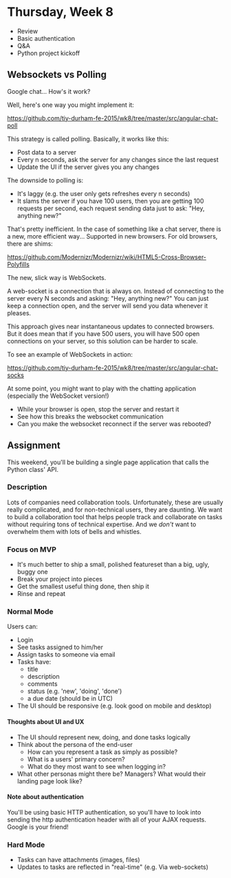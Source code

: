 # Thursday, Week 8

- Review
- Basic authentication
- Q&A
- Python project kickoff

## Websockets vs Polling

Google chat... How's it work?

Well, here's one way you might implement it:

https://github.com/tiy-durham-fe-2015/wk8/tree/master/src/angular-chat-poll

This strategy is called polling. Basically, it works like this:

- Post data to a server
- Every n seconds, ask the server for any changes since the last request
- Update the UI if the server gives you any changes

The downside to polling is:

- It's laggy (e.g. the user only gets refreshes every n seconds)
- It slams the server if you have 100 users, then you are getting 100 requests
per second, each request sending data just to ask: "Hey, anything new?"

That's pretty inefficient. In the case of something like a chat server, there
is a new, more efficient way... Supported in new browsers. For old browsers,
there are shims:

https://github.com/Modernizr/Modernizr/wiki/HTML5-Cross-Browser-Polyfills

The new, slick way is WebSockets.

A web-socket is a connection that is always on. Instead of connecting to the
server every N seconds and asking: "Hey, anything new?" You can just keep a
connection open, and the server will send you data whenever it pleases.

This approach gives near instantaneous updates to connected browsers. But it
does mean that if you have 500 users, you will have 500 open connections on
your server, so this solution can be harder to scale.

To see an example of WebSockets in action:

https://github.com/tiy-durham-fe-2015/wk8/tree/master/src/angular-chat-socks

At some point, you might want to play with the chatting application (especially
  the WebSocket version!) 

- While your browser is open, stop the server and restart it
- See how this breaks the websocket communication
- Can you make the websocket reconnect if the server was rebooted?


## Assignment

This weekend, you'll be building a single page application that calls the
Python class' API.

### Description

Lots of companies need collaboration tools. Unfortunately, these are usually
really complicated, and for non-technical users, they are daunting. We want
to build a collaboration tool that helps people track and collaborate on tasks
without requiring tons of technical expertise. And we *don't* want to overwhelm
them with lots of bells and whistles.

### Focus on MVP

- It's much better to ship a small, polished featureset than a big, ugly, buggy one
- Break your project into pieces
- Get the smallest useful thing done, then ship it
- Rinse and repeat

### Normal Mode

Users can:

- Login
- See tasks assigned to him/her
- Assign tasks to someone via email
- Tasks have:
  - title
  - description
  - comments
  - status (e.g. 'new', 'doing', 'done')
  - a due date (should be in UTC)
- The UI should be responsive (e.g. look good on mobile and desktop)

#### Thoughts about UI and UX

- The UI should represent new, doing, and done tasks logically
- Think about the persona of the end-user
  - How can you represent a task as simply as possible?
  - What is a users' primary concern?
  - What do they most want to see when logging in?
- What other personas might there be? Managers? What would their landing page
look like?

#### Note about authentication

You'll be using basic HTTP authentication, so you'll have to look into sending
the http authentication header with all of your AJAX requests. Google is your
friend!

### Hard Mode

- Tasks can have attachments (images, files)
- Updates to tasks are reflected in "real-time" (e.g. Via web-sockets)

